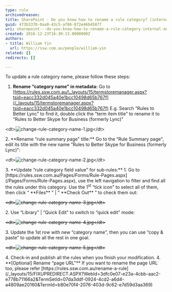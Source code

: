 ```yaml
---
type: rule
archivedreason: 
title: SharePoint - Do you know how to rename a rule category? (internal only)
guid: 4f3b3378-0aa0-43c5-af86-872e46b45877
uri: sharepoint---do-you-know-how-to-rename-a-rule-category-internal-only
created: 2016-12-23T16:30:13.0000000Z
authors:
- title: William Yin
  url: https://ssw.com.au/people/william-yin
related: []
redirects: []

---
```


To update a rule category name, please follow these steps:

<!--endintro-->

1. **Rename “category name" in metadata:** 
Go to [https://rules.ssw.com.au/\_layouts/15/termstoremanager.aspx?tsid=eacc332d045a40e1bcc10498d65b767f](/_layouts/15/termstoremanager.aspx?tsid=eacc332d045a40e1bcc10498d65b767f)
E.g. Search “Rules to Better Lync" to find it, double click the “term item title" to rename it to “Rules to Better Skype for Business (formerly Lync)" 
<dl class="image">&lt;dt&gt;<img src="change-rule-category-name-1.jpg" alt="change-rule-category-name-1.jpg">&lt;/dt&gt;</dl>
2. **Rename “rule summary page" title:** 
Go to the “Rule Summary page", edit its title with the new name “Rules to Better Skype for Business (formerly Lync)": <dl class="image">&lt;dt&gt;<img src="change-rule-category-name-2.jpg" alt="change-rule-category-name-2.jpg">&lt;/dt&gt;</dl>
3. **Update “rule category field value" for sub-rules:** 
    1. Go to [https://rules.ssw.com.au/Pages/Forms/Rule-Pages.aspx](/Pages/Forms/Rule-Pages.aspx), use the left navigation to filter and find all the rules under this category. Use the 1<sup>st</sup> “tick icon" to select all of them, then click “ **Files** " | “ **Check Out** " to check them out: <dl class="image" style="text-decoration:line-through;">&lt;dt&gt;<img src="change-rule-category-name-3.jpg" alt="change-rule-category-name-3.jpg">&lt;/dt&gt;</dl>
    2. Use “Library" | “Quick Edit" to switch to “quick edit" mode: <dl class="image" style="text-decoration:line-through;">&lt;dt&gt;<img src="change-rule-category-name-4.jpg" alt="change-rule-category-name-4.jpg">&lt;/dt&gt;</dl>
    3. Update the 1st row with new “category name", then you can use “copy & paste" to update all the rest in one goal. <dl class="image" style="text-decoration:line-through;">&lt;dt&gt;<img src="change-rule-category-name-5.jpg" alt="change-rule-category-name-5.jpg" data-pin-nopin="true">&lt;/dt&gt;</dl>
    4. Check-in and publish all the rules when you finish your modification.
4. **[Optional] Rename “page URL"** 
If you want to rename the page URL too, please refer [https://rules.ssw.com.au/rename-a-rule](/_layouts/15/FIXUPREDIRECT.ASPX?WebId=3dfc0e07-e23a-4cbb-aac2-e778b71166a2&TermSetId=07da3ddf-0924-4cd2-a6d4-a4809ae20160&TermId=b80e70f4-2076-403d-9c62-e7d59d3aa369)

